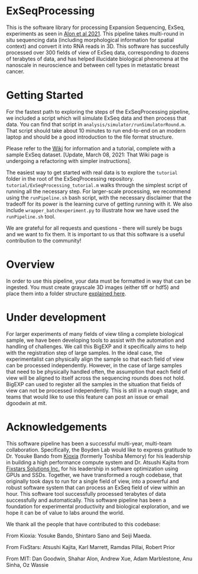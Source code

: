 # ExSeqProcessing

This is the software library for processing Expansion Sequencing, ExSeq, experiments as seen in [Alon et al 2021](https://doi.org/10.1126/science.aax2656). This pipeline takes multi-round in situ sequencing data (including morphological information for spatial context) and convert it into RNA reads in 3D. This software has succesfully processed over 300 fields of view of ExSeq data, corresponding to dozens of terabytes of data, and has helped illucidate biological phenomena at the nanoscale in neuroscience and between cell types in metastatic breast cancer. 

# Getting Started

For the fastest path to exploring the steps of the ExSeqProcessing pipeline, we included a script which will simulate ExSeq data and then process that data. You can find that script in `analysis/simulator/runSimulatorRound.m`. That script should take about 10 minutes to run end-to-end on an modern laptop and should be a good introduction to the file format structure. 

Please refer to the [Wiki](https://github.com/dgoodwin208/ExSeqProcessing/wiki) for information and a tutorial, complete with a sample ExSeq dataset. [Update,  March 08, 2021: That Wiki page is undergoing a refactoring with simpler instructions].

The easiest way to get started with real data is to explore the `tutorial` folder in the root of the ExSeqProcessing repository. `tutorial/ExSeqProcessing_tutorial.m` walks through the simplest script of running all the necessary step. For larger-scale processing, we recommend using the `runPipeline.sh` bash script, with the necessary disclaimer that the tradeoff for its power is the learning curve of getting running with it. We also include `wrapper_batchexperiment.py` to illustrate how we have used the `runPipeline.sh` tool.

We are grateful for all requests and questions - there will surely be bugs and we want to fix them. It is important to us that this software is a useful contribution to the community!

# Overview
In order to use this pipeline, your data must be formatted in way that can be ingested. You must create grayscale 3D images (either tiff or hdf5) and place them into a folder structure [explained here](https://github.com/dgoodwin208/ExSeqProcessing/wiki/Input-Data-Preparation). 

# Under development
For larger experiments of many fields of view tiling a complete biological sample, we have been developing tools to assist with the automation and handling of challenges. We call this BigEXP and it specifically aims to help with the registration step of large samples. In the ideal case, the experimentalist can physically align the sample so that each field of view can be processed independently. However, in the case of large samples that need to be physically handled often, the assumption that each field of view will be aligned to itself across the sequencing rounds does not hold. BigEXP can used to register all the samples in the situation that fields of view can not be processed independently. This is still in a rough stage, and teams that would like to use this feature can post an issue or email dgoodwin at mit.  

# Acknowledgements
This software pipeline has been a successful multi-year, multi-team collaboration. Specifically, the Boyden Lab would like to express gratitude to Dr. Yosuke Bando from [Kioxia](https://www.kioxia.com/en-us/top.html) (formerly Toshiba Memory) for his leadership in building a high performance compute system and Dr. Atsushi Kajita from [Fixstars Solutions Inc.](https://us.fixstars.com) for his leadership in software optimization using GPUs and SSDs. Together, we have transformed a rough codebase, that originally took days to run for a single field of view, into a powerful and robust software system that can process an ExSeq field of view within an hour. This software tool successfully processed terabytes of data successfully and automatically. This software pipeline has been a foundation for experimental productivity and biological exploration, and we hope it can be of value to labs around the world.

We thank all the people that have contributed to this codebase:

From Kioxia: Yosuke Bando, Shintaro Sano and Seiji Maeda.  

From FixStars: Atsushi Kajita, Karl Marrett, Ramdas Pillai, Robert Prior

From MIT: Dan Goodwin, Shahar Alon, Andrew Xue, Adam Marblestone, Anu Sinha, Oz Wassie
